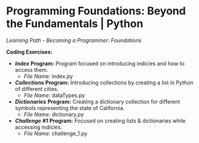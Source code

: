 # Programming Foundations: Beyond the Fundamentals | Python 
*Learning Path - Becoming a Programmer: Foundations* 

**Coding Exercises:** 
- ***Index*** **Program:** Program focused on introducing indicies and how to access them. 
    - *File Name:* index.py
- ***Collections*** **Program:** Introducing collections by creating a list in Python of different cities.  
    - *File Name:* dataTypes.py
- ***Dictionaries*** **Program:** Creating a dictionary collection for different symbols representing the state of California. 
    - *File Name:* dictionary.py
- ***Challenge #1*** **Program:** Focused on creating lists & dictionaries while accessing indicies. 
    - *File Name:* challenge_1.py
